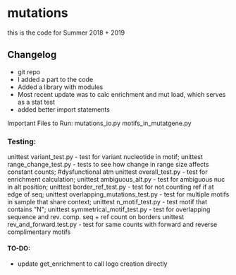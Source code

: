 # mutations
this is the code for Summer 2018 + 2019

## Changelog

* git repo
* I added a part to the code
* Added a library with modules
* Most recent update was to calc enrichment and mut load, which serves as a stat test
* added better import statements
  
Important Files to Run:
mutations_io.py
motifs_in_mutatgene.py

### Testing:

unittest variant_test.py - test for variant nucleotide in motif;
unittest range_change_test.py - tests to see how change in range size affects constant counts; #dysfunctional atm 
unittest overall_test.py - test for enrichment calculation;
unittest ambiguous_alt.py - test for ambiguous nuc in alt position;
unittest border_ref_test.py - test for not counting ref if at edge of seq;
unittest overlapping_mutations_test.py - test for multiple motifs in sample that share context;
unittest n_motif_test.py - test motif that contains "N";
unittest symmetrical_motif_test.py - test for overlapping sequence and rev. comp. seq + ref count on borders
unittest rev_and_forward.test.py - test for same counts with forward and reverse complimentary motifs

#### TO-DO:
- update get_enrichment to call logo creation directly
